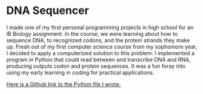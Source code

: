 # DNA Sequencer

I made one of my first personal programming projects in high school for an IB Biology assignment. In the course, we were learning about how to sequence DNA, to recognized codons, and the protein strands they make up. Fresh out of my first computer science course from my sophomore year, I decided to apply a computerized solution to this problem. I implemented a program in Python that could read between and transcribe DNA and RNA, producing outputs codon and protein sequences. It was a fun foray into using my early learning in coding for practical applications.

[Here is a Github link to the Python file I wrote.](https://github.com/Spellbreeze/DNA_Work/master/codon.py)